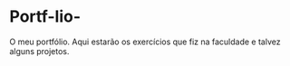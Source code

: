 # Portf-lio-
O meu portfólio. Aqui estarão os exercícios que fiz na faculdade e talvez alguns projetos.
